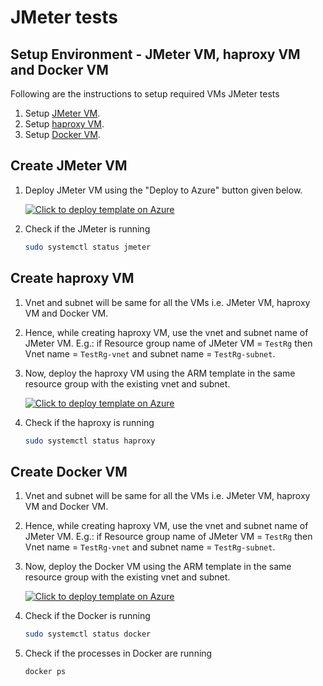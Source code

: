 # JMeter tests

## Setup Environment - JMeter VM, haproxy VM and Docker VM

Following are the instructions to setup required VMs JMeter tests

1. Setup [JMeter VM](#create-jmeter-vm).
2. Setup [haproxy VM](#create-haprxoy-vm).
3. Setup [Docker VM](#create-docker-vm).

## Create JMeter VM

1. Deploy JMeter VM using the "Deploy to Azure" button given below.

    [![Click to deploy template on Azure](http://azuredeploy.net/deploybutton.png "Click to deploy template on Azure")](https://portal.azure.com/#create/Microsoft.Template/uri/https%3A%2F%2Fraw.githubusercontent.com%2Fazmigproject%2Fe2e-simulation-and-testing%2Fmaster%2Fjmeter-tests%2Fdeploy-jmeter-vm.json)

2. Check if the JMeter is running
    ```bash
    sudo systemctl status jmeter
    ```

## Create haproxy VM

1. Vnet and subnet will be same for all the VMs i.e. JMeter VM, haproxy VM and Docker VM.
2. Hence, while creating haproxy VM, use the vnet and subnet name of JMeter VM. E.g.: if Resource group name of JMeter VM = `TestRg` then Vnet name = `TestRg-vnet` and subnet name = `TestRg-subnet`.
3. Now, deploy the haproxy VM using the ARM template in the same resource group with the existing vnet and subnet.

    [![Click to deploy template on Azure](http://azuredeploy.net/deploybutton.png "Click to deploy template on Azure")](https://portal.azure.com/#create/Microsoft.Template/uri/https%3A%2F%2Fraw.githubusercontent.com%2Fazmigproject%2Fe2e-simulation-and-testing%2Fmaster%2Fjmeter-tests%2Fdeploy-haproxy-vm.json)

4. Check if the haproxy is running
    ```bash
    sudo systemctl status haproxy
    ```

## Create Docker VM

1. Vnet and subnet will be same for all the VMs i.e. JMeter VM, haproxy VM and Docker VM.
2. Hence, while creating haproxy VM, use the vnet and subnet name of JMeter VM. E.g.: if Resource group name of JMeter VM = `TestRg` then Vnet name = `TestRg-vnet` and subnet name = `TestRg-subnet`.
3. Now, deploy the Docker VM using the ARM template in the same resource group with the existing vnet and subnet.

    [![Click to deploy template on Azure](http://azuredeploy.net/deploybutton.png "Click to deploy template on Azure")](https://portal.azure.com/#create/Microsoft.Template/uri/https%3A%2F%2Fraw.githubusercontent.com%2Fazmigproject%2Fe2e-simulation-and-testing%2Fmaster%2Fjmeter-tests%2Fdeploy-docker-vm.json)

4. Check if the Docker is running
    ```bash
    sudo systemctl status docker
    ```
5. Check if the processes in Docker are running
    ```bash
    docker ps
    ```